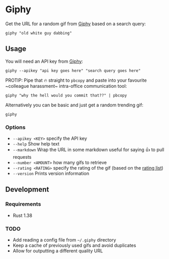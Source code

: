 # Giphy

Get the URL for a random gif from [Giphy](https://giphy.com/) based on a search query:

```shell
giphy "old white guy dabbing"
```

## Usage

You will need an API key from [Giphy](https://developers.giphy.com/):

```shell
giphy --apikey "api key goes here" "search query goes here"
```

PROTIP: Pipe that 🔥 straight to `pbcopy` and paste into your favourite ~colleague harassment~ intra-office communication tool:

```shell
giphy "why the hell would you commit that??" | pbcopy
```

Alternatively you can be basic and just get a random trending gif:

```shell
giphy
```

### Options

* `--apikey <KEY>` specify the API key
* `--help` Show help text
* `--markdown` Wrap the URL in some markdown useful for saying 👍 to pull requests
* `--number <AMOUNT>` how many gifs to retrieve
* `--rating <RATING>` specify the rating of the gif (based on the [rating list](https://developers.giphy.com/docs/optional-settings/#rating))
* `--version` Prints version information

## Development

### Requirements

* Rust 1.38

### TODO

* Add reading a config file from `~/.giphy` directory
* Keep a cache of previously used gifs and avoid duplicates
* Allow for outputting a different quality URL
